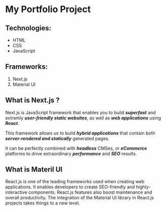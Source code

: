 # My Portfolio Project

## Technologies:

- HTML
- CSS
- JavaScript

## Frameworks:

1. Next.js
2. Material UI

## What is Next.js ?

Next.js is JavaScript framework that enables you to build **_superfast_** and extremly **_user-friendly static websites_**, as well as **_web applications_** using **_React_**.

This framework allows us to build **_hybrid applications_** that contain both **_server-rendered and statically_** generated pages.

It can be perfectly combined with **_headless_** CMSes, or **_eCommerce_** platforms to drive extraordinary **_performance_** and **_SEO_** results.

## What is Materil UI

React.js is one of the leading frameworks used when creating web applications. It enables developers to create SEO-friendly and highly-interactive components. React.js features also boost maintenance and overall productivity. The integration of the Material UI library in React.js projects takes things to a new level.
